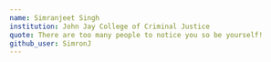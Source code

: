 ```yaml
---
name: Simranjeet Singh
institution: John Jay College of Criminal Justice
quote: There are too many people to notice you so be yourself!
github_user: SimronJ
---
```

